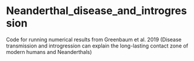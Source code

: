 # Neanderthal_disease_and_introgression
Code for running numerical results from Greenbaum et al. 2019 (Disease transmission and introgression can explain the long-lasting contact zone of modern humans and Neanderthals)

